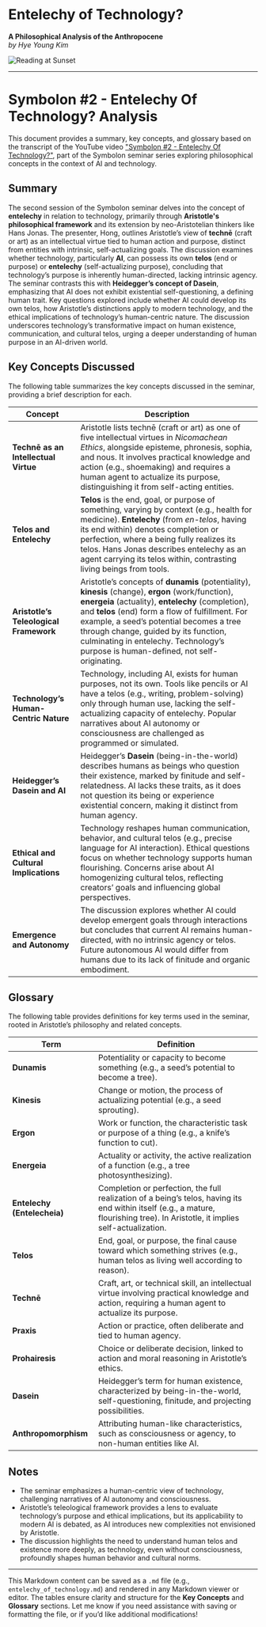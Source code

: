 # Entelechy of Technology?  
**A Philosophical Analysis of the Anthropocene**  
*by Hye Young Kim*

![Reading at Sunset](images/session2.jpg)

---

# Symbolon #2 - Entelechy Of Technology? Analysis

This document provides a summary, key concepts, and glossary based on the transcript of the YouTube video ["Symbolon #2 - Entelechy Of Technology?"](https://www.youtube.com/watch?v=Qnm_nw-kHFg&t=5203s), part of the Symbolon seminar series exploring philosophical concepts in the context of AI and technology.

## Summary

The second session of the Symbolon seminar delves into the concept of **entelechy** in relation to technology, primarily through **Aristotle's philosophical framework** and its extension by neo-Aristotelian thinkers like Hans Jonas. The presenter, Hong, outlines Aristotle’s view of **technē** (craft or art) as an intellectual virtue tied to human action and purpose, distinct from entities with intrinsic, self-actualizing goals. The discussion examines whether technology, particularly **AI**, can possess its own **telos** (end or purpose) or **entelechy** (self-actualizing purpose), concluding that technology’s purpose is inherently human-directed, lacking intrinsic agency. The seminar contrasts this with **Heidegger’s concept of Dasein**, emphasizing that AI does not exhibit existential self-questioning, a defining human trait. Key questions explored include whether AI could develop its own telos, how Aristotle’s distinctions apply to modern technology, and the ethical implications of technology’s human-centric nature. The discussion underscores technology’s transformative impact on human existence, communication, and cultural telos, urging a deeper understanding of human purpose in an AI-driven world.

## Key Concepts Discussed

The following table summarizes the key concepts discussed in the seminar, providing a brief description for each.

| **Concept** | **Description** |
|-------------|-----------------|
| **Technē as an Intellectual Virtue** | Aristotle lists technē (craft or art) as one of five intellectual virtues in *Nicomachean Ethics*, alongside episteme, phronesis, sophia, and nous. It involves practical knowledge and action (e.g., shoemaking) and requires a human agent to actualize its purpose, distinguishing it from self-acting entities. |
| **Telos and Entelechy** | **Telos** is the end, goal, or purpose of something, varying by context (e.g., health for medicine). **Entelechy** (from *en-telos*, having its end within) denotes completion or perfection, where a being fully realizes its telos. Hans Jonas describes entelechy as an agent carrying its telos within, contrasting living beings from tools. |
| **Aristotle’s Teleological Framework** | Aristotle’s concepts of **dunamis** (potentiality), **kinesis** (change), **ergon** (work/function), **energeia** (actuality), **entelechy** (completion), and **telos** (end) form a flow of fulfillment. For example, a seed’s potential becomes a tree through change, guided by its function, culminating in entelechy. Technology’s purpose is human-defined, not self-originating. |
| **Technology’s Human-Centric Nature** | Technology, including AI, exists for human purposes, not its own. Tools like pencils or AI have a telos (e.g., writing, problem-solving) only through human use, lacking the self-actualizing capacity of entelechy. Popular narratives about AI autonomy or consciousness are challenged as programmed or simulated. |
| **Heidegger’s Dasein and AI** | Heidegger’s **Dasein** (being-in-the-world) describes humans as beings who question their existence, marked by finitude and self-relatedness. AI lacks these traits, as it does not question its being or experience existential concern, making it distinct from human agency. |
| **Ethical and Cultural Implications** | Technology reshapes human communication, behavior, and cultural telos (e.g., precise language for AI interaction). Ethical questions focus on whether technology supports human flourishing. Concerns arise about AI homogenizing cultural telos, reflecting creators’ goals and influencing global perspectives. |
| **Emergence and Autonomy** | The discussion explores whether AI could develop emergent goals through interactions but concludes that current AI remains human-directed, with no intrinsic agency or telos. Future autonomous AI would differ from humans due to its lack of finitude and organic embodiment. |

## Glossary

The following table provides definitions for key terms used in the seminar, rooted in Aristotle’s philosophy and related concepts.

| **Term** | **Definition** |
|----------|----------------|
| **Dunamis** | Potentiality or capacity to become something (e.g., a seed’s potential to become a tree). |
| **Kinesis** | Change or motion, the process of actualizing potential (e.g., a seed sprouting). |
| **Ergon** | Work or function, the characteristic task or purpose of a thing (e.g., a knife’s function to cut). |
| **Energeia** | Actuality or activity, the active realization of a function (e.g., a tree photosynthesizing). |
| **Entelechy (Entelecheia)** | Completion or perfection, the full realization of a being’s telos, having its end within itself (e.g., a mature, flourishing tree). In Aristotle, it implies self-actualization. |
| **Telos** | End, goal, or purpose, the final cause toward which something strives (e.g., human telos as living well according to reason). |
| **Technē** | Craft, art, or technical skill, an intellectual virtue involving practical knowledge and action, requiring a human agent to actualize its purpose. |
| **Praxis** | Action or practice, often deliberate and tied to human agency. |
| **Prohairesis** | Choice or deliberate decision, linked to action and moral reasoning in Aristotle’s ethics. |
| **Dasein** | Heidegger’s term for human existence, characterized by being-in-the-world, self-questioning, finitude, and projecting possibilities. |
| **Anthropomorphism** | Attributing human-like characteristics, such as consciousness or agency, to non-human entities like AI. |

## Notes

- The seminar emphasizes a human-centric view of technology, challenging narratives of AI autonomy and consciousness.
- Aristotle’s teleological framework provides a lens to evaluate technology’s purpose and ethical implications, but its applicability to modern AI is debated, as AI introduces new complexities not envisioned by Aristotle.
- The discussion highlights the need to understand human telos and existence more deeply, as technology, even without consciousness, profoundly shapes human behavior and cultural norms.

---

This Markdown content can be saved as a `.md` file (e.g., `entelechy_of_technology.md`) and rendered in any Markdown viewer or editor. The tables ensure clarity and structure for the **Key Concepts** and **Glossary** sections. Let me know if you need assistance with saving or formatting the file, or if you’d like additional modifications!

